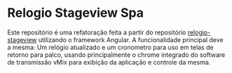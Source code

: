 # Relogio Stageview Spa

Este repositório é uma refatoração feita a partir do repositório [relogio-stageview](https://github.com/TavaresW-lima/relogio_stageview) utilizando o framework Angular. A funcionalidade principal deve a mesma: Um relógio atualizado e um cronometro para uso em telas de retorno para palco, usando principalmente o chrome integrado do software de transmissão vMix para exibição da aplicação e controle da mesma.
